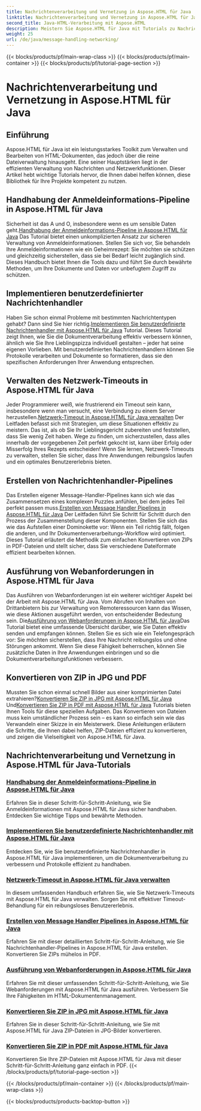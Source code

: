 ```yaml
---
title: Nachrichtenverarbeitung und Vernetzung in Aspose.HTML für Java
linktitle: Nachrichtenverarbeitung und Vernetzung in Aspose.HTML für Java
second_title: Java-HTML-Verarbeitung mit Aspose.HTML
description: Meistern Sie Aspose.HTML für Java mit Tutorials zu Nachrichtenverarbeitung, Netzwerken und mehr. Verbessern Sie Ihre Fähigkeiten zur Dokumentverarbeitung.
weight: 25
url: /de/java/message-handling-networking/
---
```


{{< blocks/products/pf/main-wrap-class >}}
{{< blocks/products/pf/main-container >}}
{{< blocks/products/pf/tutorial-page-section >}}

# Nachrichtenverarbeitung und Vernetzung in Aspose.HTML für Java

## Einführung

Aspose.HTML für Java ist ein leistungsstarkes Toolkit zum Verwalten und Bearbeiten von HTML-Dokumenten, das jedoch über die reine Dateiverwaltung hinausgeht. Eine seiner Hauptstärken liegt in der effizienten Verwaltung von Nachrichten und Netzwerkfunktionen. Dieser Artikel hebt wichtige Tutorials hervor, die Ihnen dabei helfen können, diese Bibliothek für Ihre Projekte kompetent zu nutzen.

## Handhabung der Anmeldeinformations-Pipeline in Aspose.HTML für Java
 Sicherheit ist das A und O, insbesondere wenn es um sensible Daten geht.[Handhabung der Anmeldeinformations-Pipeline in Aspose.HTML für Java](./credentials-pipeline/) Das Tutorial bietet einen unkomplizierten Ansatz zur sicheren Verwaltung von Anmeldeinformationen. Stellen Sie sich vor, Sie behandeln Ihre Anmeldeinformationen wie ein Geheimrezept: Sie möchten sie schützen und gleichzeitig sicherstellen, dass sie bei Bedarf leicht zugänglich sind. Dieses Handbuch bietet Ihnen die Tools dazu und führt Sie durch bewährte Methoden, um Ihre Dokumente und Daten vor unbefugtem Zugriff zu schützen.

## Implementieren benutzerdefinierter Nachrichtenhandler
 Haben Sie schon einmal Probleme mit bestimmten Nachrichtentypen gehabt? Dann sind Sie hier richtig.[Implementieren Sie benutzerdefinierte Nachrichtenhandler mit Aspose.HTML für Java](./custom-message-handler/) Tutorial. Dieses Tutorial zeigt Ihnen, wie Sie die Dokumentverarbeitung effektiv verbessern können, ähnlich wie Sie Ihre Lieblingspizza individuell gestalten – jeder hat seine eigenen Vorlieben. Mit benutzerdefinierten Nachrichtenhandlern können Sie Protokolle verarbeiten und Dokumente so formatieren, dass sie den spezifischen Anforderungen Ihrer Anwendung entsprechen. 

## Verwalten des Netzwerk-Timeouts in Aspose.HTML für Java
 Jeder Programmierer weiß, wie frustrierend ein Timeout sein kann, insbesondere wenn man versucht, eine Verbindung zu einem Server herzustellen.[Netzwerk-Timeout in Aspose.HTML für Java verwalten](./network-timeout/) Der Leitfaden befasst sich mit Strategien, um diese Situationen effektiv zu meistern. Das ist, als ob Sie Ihr Lieblingsgericht zubereiten und feststellen, dass Sie wenig Zeit haben. Wege zu finden, um sicherzustellen, dass alles innerhalb der vorgegebenen Zeit perfekt gekocht ist, kann über Erfolg oder Misserfolg Ihres Rezepts entscheiden! Wenn Sie lernen, Netzwerk-Timeouts zu verwalten, stellen Sie sicher, dass Ihre Anwendungen reibungslos laufen und ein optimales Benutzererlebnis bieten.

## Erstellen von Nachrichtenhandler-Pipelines
Das Erstellen eigener Message-Handler-Pipelines kann sich wie das Zusammensetzen eines komplexen Puzzles anfühlen, bei dem jedes Teil perfekt passen muss.[Erstellen von Message Handler Pipelines in Aspose.HTML für Java](./message-handler-pipeline/) Der Leitfaden führt Sie Schritt für Schritt durch den Prozess der Zusammenstellung dieser Komponenten. Stellen Sie sich das wie das Aufstellen einer Dominokette vor: Wenn ein Teil richtig fällt, folgen die anderen, und Ihr Dokumentenverarbeitungs-Workflow wird optimiert. Dieses Tutorial erläutert die Methodik zum einfachen Konvertieren von ZIPs in PDF-Dateien und stellt sicher, dass Sie verschiedene Dateiformate effizient bearbeiten können.

## Ausführung von Webanforderungen in Aspose.HTML für Java
 Das Ausführen von Webanforderungen ist ein weiterer wichtiger Aspekt bei der Arbeit mit Aspose.HTML für Java. Vom Abrufen von Inhalten von Drittanbietern bis zur Verwaltung von Remoteressourcen kann das Wissen, wie diese Aktionen ausgeführt werden, von entscheidender Bedeutung sein. Die[Ausführung von Webanforderungen in Aspose.HTML für Java](./web-request-execution/)Das Tutorial bietet eine umfassende Übersicht darüber, wie Sie Daten effektiv senden und empfangen können. Stellen Sie es sich wie ein Telefongespräch vor: Sie möchten sicherstellen, dass Ihre Nachricht reibungslos und ohne Störungen ankommt. Wenn Sie diese Fähigkeit beherrschen, können Sie zusätzliche Daten in Ihre Anwendungen einbringen und so die Dokumentverarbeitungsfunktionen verbessern.

## Konvertieren von ZIP in JPG und PDF
 Mussten Sie schon einmal schnell Bilder aus einer komprimierten Datei extrahieren?[Konvertieren Sie ZIP in JPG mit Aspose.HTML für Java](./zip-to-jpg/) Und[Konvertieren Sie ZIP in PDF mit Aspose.HTML für Java](./zip-to-pdf/) Tutorials bieten Ihnen Tools für diese speziellen Aufgaben. Das Konvertieren von Dateien muss kein umständlicher Prozess sein – es kann so einfach sein wie das Verwandeln einer Skizze in ein Meisterwerk. Diese Anleitungen erläutern die Schritte, die Ihnen dabei helfen, ZIP-Dateien effizient zu konvertieren, und zeigen die Vielseitigkeit von Aspose.HTML für Java.

## Nachrichtenverarbeitung und Vernetzung in Aspose.HTML für Java-Tutorials
### [Handhabung der Anmeldeinformations-Pipeline in Aspose.HTML für Java](./credentials-pipeline/)
Erfahren Sie in dieser Schritt-für-Schritt-Anleitung, wie Sie Anmeldeinformationen mit Aspose.HTML für Java sicher handhaben. Entdecken Sie wichtige Tipps und bewährte Methoden.
### [Implementieren Sie benutzerdefinierte Nachrichtenhandler mit Aspose.HTML für Java](./custom-message-handler/)
Entdecken Sie, wie Sie benutzerdefinierte Nachrichtenhandler in Aspose.HTML für Java implementieren, um die Dokumentverarbeitung zu verbessern und Protokolle effizient zu handhaben.
### [Netzwerk-Timeout in Aspose.HTML für Java verwalten](./network-timeout/)
In diesem umfassenden Handbuch erfahren Sie, wie Sie Netzwerk-Timeouts mit Aspose.HTML für Java verwalten. Sorgen Sie mit effektiver Timeout-Behandlung für ein reibungsloses Benutzererlebnis.
### [Erstellen von Message Handler Pipelines in Aspose.HTML für Java](./message-handler-pipeline/)
Erfahren Sie mit dieser detaillierten Schritt-für-Schritt-Anleitung, wie Sie Nachrichtenhandler-Pipelines in Aspose.HTML für Java erstellen. Konvertieren Sie ZIPs mühelos in PDF.
### [Ausführung von Webanforderungen in Aspose.HTML für Java](./web-request-execution/)
Erfahren Sie mit dieser umfassenden Schritt-für-Schritt-Anleitung, wie Sie Webanforderungen mit Aspose.HTML für Java ausführen. Verbessern Sie Ihre Fähigkeiten im HTML-Dokumentenmanagement.
### [Konvertieren Sie ZIP in JPG mit Aspose.HTML für Java](./zip-to-jpg/)
Erfahren Sie in dieser Schritt-für-Schritt-Anleitung, wie Sie mit Aspose.HTML für Java ZIP-Dateien in JPG-Bilder konvertieren.
### [Konvertieren Sie ZIP in PDF mit Aspose.HTML für Java](./zip-to-pdf/)
Konvertieren Sie Ihre ZIP-Dateien mit Aspose.HTML für Java mit dieser Schritt-für-Schritt-Anleitung ganz einfach in PDF.
{{< /blocks/products/pf/tutorial-page-section >}}

{{< /blocks/products/pf/main-container >}}
{{< /blocks/products/pf/main-wrap-class >}}

{{< blocks/products/products-backtop-button >}}
